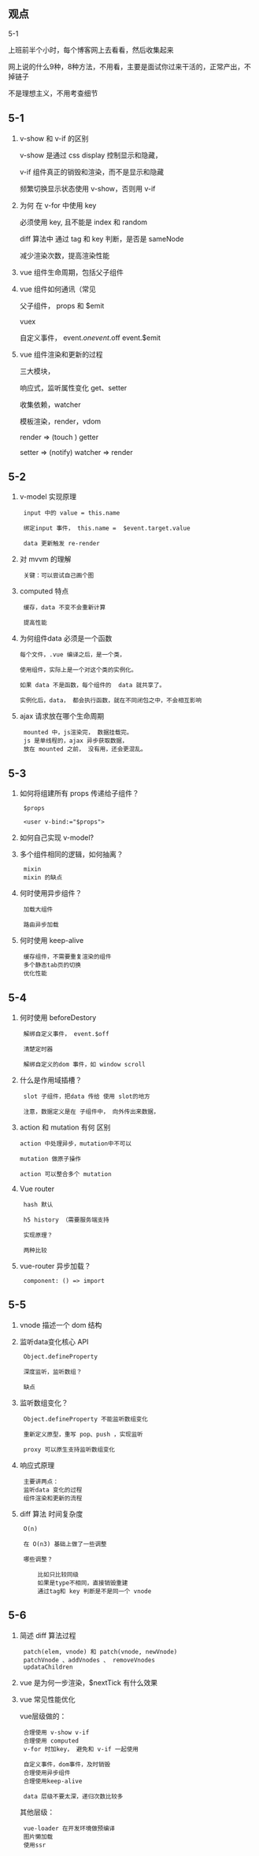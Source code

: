 
## 观点

5-1   

上班前半个小时，每个博客网上去看看，然后收集起来

网上说的什么9种，8种方法，不用看，主要是面试你过来干活的，正常产出，不掉链子

不是理想主义，不用考查细节


## 5-1 


1. v-show 和 v-if 的区别

	v-show 是通过 css display 控制显示和隐藏，
	
	v-if 组件真正的销毁和渲染，而不是显示和隐藏
	
	频繁切换显示状态使用 v-show，否则用 v-if


2. 为何 在 v-for 中使用 key

	必须使用 key, 且不能是 index 和 random
	
	diff 算法中 通过 tag 和 key 判断，是否是 sameNode
	
	减少渲染次数，提高渲染性能
	
3. vue 组件生命周期，包括父子组件

4. vue 组件如何通讯（常见
	
	父子组件， props 和 $emit
	
	vuex
	
	自定义事件， event.$on  event.$off event.$emit
	
5. vue 组件渲染和更新的过程

	三大模块，
	
	响应式，监听属性变化 get、setter
	
	收集依赖，watcher 
	
	模板渲染，render，vdom 

	
	render => (touch ) getter
	
	setter =>  (notify) watcher => render 
	

## 5-2


1. v-model 实现原理

	
		input 中的 value = this.name
		
		绑定input 事件， this.name =  $event.target.value
		
		data 更新触发 re-render




2. 对 mvvm 的理解

		关键：可以尝试自己画个图
	
3. computed  特点

		缓存，data 不变不会重新计算
		
		提高性能
	
4.  为何组件data 必须是一个函数
	
		每个文件，.vue 编译之后，是一个类，
		
		使用组件，实际上是一个对这个类的实例化。 
		
		如果 data 不是函数，每个组件的  data 就共享了。
		
		实例化后，data， 都会执行函数，就在不同闭包之中，不会相互影响


5. ajax 请求放在哪个生命周期

		mounted 中，js渲染完， 数据挂载完。  
		js 是单线程的，ajax 异步获取数据，   
		放在 mounted 之前， 没有用，还会更混乱。
	
## 5-3 

1. 如何将组建所有 props 传递给子组件？

	
		$props
		
		<user v-bind:="$props">
	
2. 如何自己实现 v-model?
3. 多个组件相同的逻辑，如何抽离？
	
		mixin  
		mixin 的缺点
	
	
4. 何时使用异步组件？
	
		加载大组件
		
		路由异步加载
	
5. 何时使用 keep-alive

		缓存组件，不需要重复渲染的组件  
		多个静态tab页的切换  
		优化性能  
	
## 5-4

1. 何时使用 beforeDestory

		解绑自定义事件， event.$off
		
		清楚定时器
		
		解绑自定义的dom 事件，如 window scroll
	
2. 什么是作用域插槽？

		slot 子组件，把data 传给 使用 slot的地方
		
		注意，数据定义是在 子组件中， 向外传出来数据，

3.  action 和 mutation 有何 区别
	
		action 中处理异步，mutation中不可以
		
		mutation 做原子操作
		
		action 可以整合多个 mutation
	
	
4. Vue router

		hash 默认
		
		h5 history （需要服务端支持
		
		实现原理？
		
		两种比较
	
5. vue-router 异步加载？

		component: () => import 

## 5-5 

1. vnode 描述一个 dom 结构

2. 监听data变化核心 API

		Object.defineProperty
		
		深度监听，监听数组？
		
		缺点

3. 监听数组变化？
	
		Object.defineProperty 不能监听数组变化
		
		重新定义原型，重写 pop、push ，实现监听
		
		proxy 可以原生支持监听数组变化
	
4. 响应式原理
	
		主要讲两点：  
		监听data 变化的过程  
		组件渲染和更新的流程  

5. diff 算法 时间复杂度

		O(n)
		
		在 O(n3) 基础上做了一些调整
		
		哪些调整？
		
			比如只比较同级
			如果是type不相同，直接销毁重建
			通过tag和 key 判断是不是同一个 vnode
		
## 5-6
		
1. 简述 diff 算法过程

		patch(elem, vnode) 和 patch(vnode, newVnode)  
		patchVnode 、addVnodes 、 removeVnodes  
		updataChildren  
	
2. vue 是为何一步渲染，$nextTick 有什么效果

	
3. vue 常见性能优化
		
	vue层级做的：
	
		合理使用 v-show v-if
		合理使用 computed
		v-for 时加key， 避免和 v-if 一起使用
		
		自定义事件，dom事件，及时销毁
		合理使用异步组件
		合理使用keep-alive
	
		data 层级不要太深，递归次数比较多
	
	其他层级：
		
		vue-loader 在开发环境做预编译
		图片懒加载
		使用ssr
		